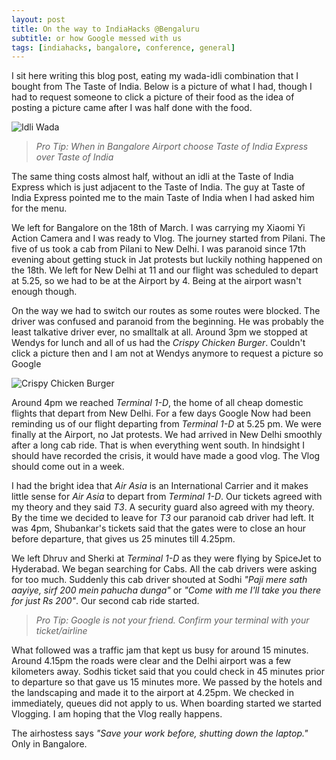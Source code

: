 ```yaml
---
layout: post
title: On the way to IndiaHacks @Bengaluru
subtitle: or how Google messed with us
tags: [indiahacks, bangalore, conference, general]
---
```


I sit here writing this blog post, eating my wada-idli combination that I bought from The Taste of India. Below is a picture of what I had, though I had to request someone to click a picture of their food as the idea of posting a picture came after I was half done with the food.

![Idli Wada](/img/blog/idli-wada.jpg)

> *Pro Tip: When in Bangalore Airport choose Taste of India Express over Taste of India*

The same thing costs almost half, without an idli at the Taste of India Express which is just adjacent to the Taste of India. The guy at Taste of India Express pointed me to the main Taste of India when I had asked him for the menu.

We left for Bangalore on the 18th of March. I was carrying my Xiaomi Yi Action Camera and I was ready to Vlog. The journey started from Pilani. The five of us took a cab from Pilani to New Delhi. I was paranoid since 17th evening about getting stuck in Jat protests but luckily nothing happened on the 18th. We left for New Delhi at 11 and our flight was scheduled to depart at 5.25, so we had to be at the Airport by 4. Being at the airport wasn't enough though.

On the way we had to switch our routes as some routes were blocked. The driver was confused and paranoid from the beginning. He was probably the least talkative driver ever, no smalltalk at all. Around 3pm we stopped at Wendys for lunch and all of us had the *Crispy Chicken Burger*. Couldn't click a picture then and I am not at Wendys anymore to request a picture so Google

![Crispy Chicken Burger](/img/blog/crispy.jpg)

Around 4pm we reached *Terminal 1-D*, the home of all cheap domestic flights that depart from New Delhi. For a few days Google Now had been reminding us of our flight departing from *Terminal 1-D* at 5.25 pm. We were finally at the Airport, no Jat protests. We had arrived in New Delhi smoothly after a long cab ride. That is when everything went south. In hindsight I should have recorded the crisis, it would have made a good vlog. The Vlog should come out in a week.

I had the bright idea that *Air Asia* is an International Carrier and it makes little sense for *Air Asia* to depart from *Terminal 1-D*. Our tickets agreed with my theory and they said *T3*. A security guard also agreed with my theory. By the time we decided to leave for *T3* our paranoid cab driver had left. It was 4pm, Shubankar's tickets said that the gates were to close an hour before departure, that gives us 25 minutes till 4.25pm.

We left Dhruv and Sherki at *Terminal 1-D* as they were flying by SpiceJet to Hyderabad. We began searching for Cabs. All the cab drivers were asking for too much. Suddenly this cab driver shouted at Sodhi *"Paji mere sath aayiye, sirf 200 mein pahucha dunga"* or *"Come with me I'll take you there for just Rs 200"*. Our second cab ride started.

> *Pro Tip: Google is not your friend. Confirm your terminal with your ticket/airline*

What followed was a traffic jam that kept us busy for around 15 minutes. Around 4.15pm the roads were clear and the Delhi airport was a few kilometers away. Sodhis ticket said that you could check in 45 minutes prior to departure so that gave us 15 minutes more. We passed by the hotels and the landscaping and made it to the airport at 4.25pm. We checked in immediately, queues did not apply to us. When boarding started we started Vlogging. I am hoping that the Vlog really happens.

The airhostess says *"Save your work before, shutting down the laptop."* Only in Bangalore.
